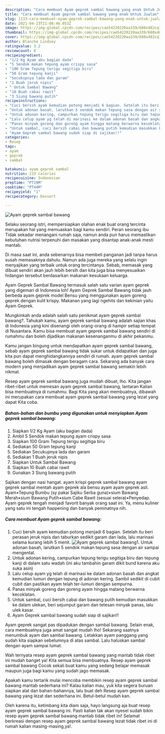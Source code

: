 ```yaml
---
description: "Cara membuat Ayam geprek sambal bawang yang enak Untuk Jualan"
title: "Cara membuat Ayam geprek sambal bawang yang enak Untuk Jualan"
slug: 1133-cara-membuat-ayam-geprek-sambal-bawang-yang-enak-untuk-jualan
date: 2021-04-23T21:08:46.053Z
image: https://img-global.cpcdn.com/recipes/cae54220220aa339/680x482cq70/ayam-geprek-sambal-bawang-foto-resep-utama.jpg
thumbnail: https://img-global.cpcdn.com/recipes/cae54220220aa339/680x482cq70/ayam-geprek-sambal-bawang-foto-resep-utama.jpg
cover: https://img-global.cpcdn.com/recipes/cae54220220aa339/680x482cq70/ayam-geprek-sambal-bawang-foto-resep-utama.jpg
author: Blanche Lindsey
ratingvalue: 3.2
reviewcount: 8
recipeingredient:
- "1/2 Kg Ayam aku bagian dada"
- "5 Sendok makan tepung ayam crispy sasa"
- "100 Gram Tepung terigu segitiga biru"
- "50 Gram tepung kanji"
- "Secukupnya lada dan garam"
- "1 Buah jeruk nipis"
- " Untuk Sambal Bawang"
- "10 Buah cabai rawit"
- "3 Siung bawang putih"
recipeinstructions:
- "Cuci bersih ayam kemudian potong menjadi 6 bagian. Setelah itu beri perasan jeruk nipis dan taburkan sedikit garam dan lada, lalu marinasi selama kurang lebih 5 menit."
- "Untuk adonan basah, larutkan 5 sendok makan tepung sasa dengan air sampai mengental."
- "Untuk adonan kering, campurkan tepung terigu segitiga biru dan tepung kanji di dalam satu wadah (ini aku tambahin garam dikit bund karena aku suka asin)"
- "Lalu celup ayam yg telah di marinasi ke dalam adonan basah dan angkat kemudian lumuri dengan tepung di adonan kering. Sambil sedikit di cubit cubit dan pastikan ayam telah ter-lumuri dengan sempurna."
- "Panas minyak goreng dan goreng ayam hingga matang berwarna kecoklatan."
- "Untuk sambal, cuci bersih cabai dan bawang putih kemudian masukkan ke dalam ulekan, beri sejumput garam dan tetesan minyak panas, lalu ulek kasar."
- "Ayam Geprek sambal bawang sudah siap di sajikan!!"
categories:
- Resep
tags:
- ayam
- geprek
- sambal

katakunci: ayam geprek sambal 
nutrition: 233 calories
recipecuisine: Indonesian
preptime: "PT19M"
cooktime: "PT44M"
recipeyield: "1"
recipecategory: Dessert

---
```



![Ayam geprek sambal bawang](https://img-global.cpcdn.com/recipes/cae54220220aa339/680x482cq70/ayam-geprek-sambal-bawang-foto-resep-utama.jpg)

Selaku seorang istri, mempersiapkan olahan enak buat orang tercinta merupakan hal yang memuaskan bagi kamu sendiri. Peran seorang ibu Tidak sekadar menangani rumah saja, namun anda pun harus memastikan kebutuhan nutrisi terpenuhi dan masakan yang disantap anak-anak mesti mantab.

Di masa  saat ini, anda sebenarnya bisa membeli panganan jadi tanpa harus susah memasaknya dahulu. Namun ada juga mereka yang selalu ingin menyajikan yang terbaik untuk orang tercintanya. Sebab, memasak yang dibuat sendiri akan jauh lebih bersih dan kita juga bisa menyesuaikan hidangan tersebut berdasarkan makanan kesukaan keluarga. 

Ayam Geprek Sambal Bawang termasuk salah satu varian ayam geprek yang digemari di Indonesia loh! Ayam Geprek Sambal Bawang tidak jauh berbeda ayam geprek model Bensu yang menggunakan ayam goreng geprek dengan kulit krispy. Makanan yang lagi ngehits dan kekinian yaitu Ayam Geprek.

Mungkinkah anda adalah salah satu penikmat ayam geprek sambal bawang?. Tahukah kamu, ayam geprek sambal bawang adalah sajian khas di Indonesia yang kini disenangi oleh orang-orang di hampir setiap tempat di Nusantara. Kamu bisa membuat ayam geprek sambal bawang sendiri di rumahmu dan boleh dijadikan makanan kesenanganmu di akhir pekanmu.

Kamu jangan bingung untuk mendapatkan ayam geprek sambal bawang, sebab ayam geprek sambal bawang tidak sukar untuk didapatkan dan juga kita pun dapat menghidangkannya sendiri di rumah. ayam geprek sambal bawang boleh dimasak dengan beragam cara. Sekarang ada banyak cara modern yang menjadikan ayam geprek sambal bawang semakin lebih nikmat.

Resep ayam geprek sambal bawang juga mudah dibuat, lho. Kita jangan ribet-ribet untuk memesan ayam geprek sambal bawang, lantaran Kalian bisa membuatnya di rumahmu. Bagi Kita yang akan membuatnya, dibawah ini merupakan cara membuat ayam geprek sambal bawang yang lezat yang dapat Kita coba.

<!--inarticleads1-->

##### Bahan-bahan dan bumbu yang digunakan untuk menyiapkan Ayam geprek sambal bawang:

1. Siapkan 1/2 Kg Ayam (aku bagian dada)
1. Ambil 5 Sendok makan tepung ayam crispy sasa
1. Siapkan 100 Gram Tepung terigu segitiga biru
1. Sediakan 50 Gram tepung kanji
1. Sediakan Secukupnya lada dan garam
1. Sediakan 1 Buah jeruk nipis
1. Siapkan  Untuk Sambal Bawang
1. Siapkan 10 Buah cabai rawit
1. Gunakan 3 Siung bawang putih


Sajikan dengan nasi hangat. ayam krispi geprek sambal bawang ayam geprek sambal mentah ayam geprek ala bensu ayam ayam geprek asli. Ayam•Tepung Bumbu (sy pakai Sajiku Serba guna)•sium Bawang Merah•sium Bawang Putih•sium Cabe Rawit (sesuai selera)•Penyedap. Ayam geprek tengah menjadi favorit banyak orang saat ini. Ya, menu kuliner yang satu ini tengah happening dan banyak peminatnya nih. 

<!--inarticleads2-->

##### Cara membuat Ayam geprek sambal bawang:

1. Cuci bersih ayam kemudian potong menjadi 6 bagian. Setelah itu beri perasan jeruk nipis dan taburkan sedikit garam dan lada, lalu marinasi selama kurang lebih 5 menit.
<img src="https://img-global.cpcdn.com/steps/c1a067b198a21094/160x128cq70/ayam-geprek-sambal-bawang-langkah-memasak-1-foto.jpg" alt="Ayam geprek sambal bawang">1. Untuk adonan basah, larutkan 5 sendok makan tepung sasa dengan air sampai mengental.
1. Untuk adonan kering, campurkan tepung terigu segitiga biru dan tepung kanji di dalam satu wadah (ini aku tambahin garam dikit bund karena aku suka asin)
1. Lalu celup ayam yg telah di marinasi ke dalam adonan basah dan angkat kemudian lumuri dengan tepung di adonan kering. Sambil sedikit di cubit cubit dan pastikan ayam telah ter-lumuri dengan sempurna.
1. Panas minyak goreng dan goreng ayam hingga matang berwarna kecoklatan.
1. Untuk sambal, cuci bersih cabai dan bawang putih kemudian masukkan ke dalam ulekan, beri sejumput garam dan tetesan minyak panas, lalu ulek kasar.
1. Ayam Geprek sambal bawang sudah siap di sajikan!!


Ayam geprek sangat pas dipadukan dengan sambal bawang. Selain enak, cara membuatnya juga amat sangat mudah lho! Sekarang saatnya menumbuk ayam dan sambal bawang. Letakkan ayam panggang yang sudah kita siapkan sebelumnya di atas sambal. Lalu haluskan sambal dengan ayam sampai lumat. 

Wah ternyata resep ayam geprek sambal bawang yang mantab tidak ribet ini mudah banget ya! Kita semua bisa membuatnya. Resep ayam geprek sambal bawang Cocok sekali buat kamu yang sedang belajar memasak maupun juga bagi kamu yang sudah jago memasak.

Apakah kamu tertarik mulai mencoba membikin resep ayam geprek sambal bawang mantab sederhana ini? Kalau kalian mau, yuk kita segera buruan siapkan alat dan bahan-bahannya, lalu buat deh Resep ayam geprek sambal bawang yang lezat dan sederhana ini. Betul-betul mudah kan. 

Oleh karena itu, ketimbang kita diam saja, hayo langsung aja buat resep ayam geprek sambal bawang ini. Pasti kalian tak akan nyesel sudah bikin resep ayam geprek sambal bawang mantab tidak ribet ini! Selamat berkreasi dengan resep ayam geprek sambal bawang lezat tidak ribet ini di rumah kalian masing-masing,ya!.

